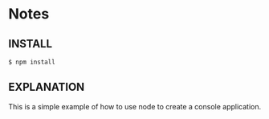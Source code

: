 # Notes

## INSTALL

```bash
$ npm install
```

## EXPLANATION
This is a simple example of how to use node to create a console application.
